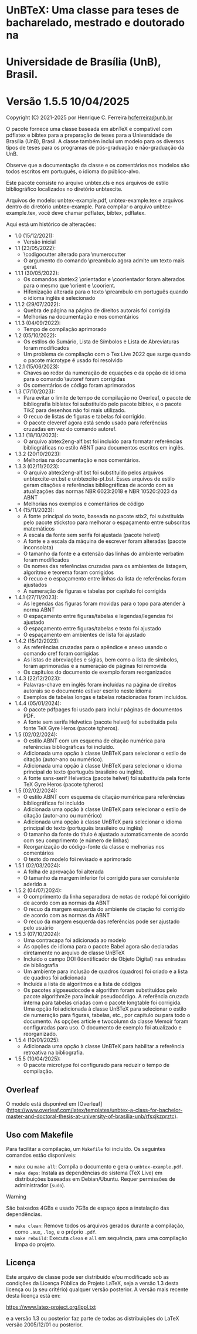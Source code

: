 # UnBTeX: Uma classe para teses de bacharelado, mestrado e doutorado na
# Universidade de Brasília (UnB), Brasil.
# Versão 1.5.5 10/04/2025

Copyright (C) 2021-2025 por Henrique C. Ferreira <hcferreira@unb.br>

O pacote fornece uma classe baseada em abnTeX e compatível com pdflatex
e bibtex para a preparação de teses para a Universidade de Brasília (UnB), Brasil.
A classe também inclui um modelo para os diversos tipos de teses para os programas de pós-graduação e não-graduação da UnB.

Observe que a documentação da classe e os comentários nos modelos são todos escritos em português, o idioma do público-alvo.

Este pacote consiste no arquivo unbtex.cls e nos arquivos de estilo bibliográfico
localizados no diretório unbtexcite.

Arquivos de modelo: unbtex-example.pdf, unbtex-example.tex e arquivos dentro do diretório
unbtex-example.
Para compilar o arquivo unbtex-example.tex, você deve chamar pdflatex, bibtex,
pdflatex.

Aqui está um histórico de alterações:
- 1.0 (15/12/2021): 
  - Versão inicial
- 1.1 (23/05/2022):
  - \codigocutter alterado para \numerocutter
  - O argumento do comando \preambulo agora admite um texto mais geral.
- 1.1.1 (30/05/2022):
  - Os comandos abntex2 \orientador e \coorientador foram alterados para
o mesmo que \orient e \coorient.
  - Hifenização alterada para o texto \preambulo em português quando o idioma inglês é selecionado
- 1.1.2 (29/07/2022):
  - Quebra de página na página de direitos autorais foi corrigida
  - Melhorias na documentação e nos comentários
- 1.1.3 (04/09/2022):
  - Tempo de compilação aprimorado
- 1.2 (05/10/2022):
  - Os estilos do Sumário, Lista de Símbolos e Lista de Abreviaturas foram
  modificados
  - Um problema de compilação com o Tex Live 2022 que surge quando o pacote microtype
  é usado foi resolvido
- 1.2.1 (15/06/2023):
  - Chaves ao redor da numeração de equações e da opção de idioma para o comando \autoref
  foram corrigidas
  - Os comentários de código foram aprimorados
- 1.3 (17/10/2023):
  - Para evitar o limite de tempo de compilação no Overleaf, o pacote de bibliografia biblatex
  foi substituído pelo pacote bibtex,
  e o pacote TikZ para desenhos não foi mais utilizado.
  - O recuo de listas de figuras e tabelas foi corrigido.
  - O pacote cleveref agora está sendo usado para referências cruzadas em vez
  do comando autoref.
- 1.3.1 (18/10/2023):
  - O arquivo abtex2eng-alf.bst foi incluído para formatar referências bibliográficas
  no estilo ABNT para documentos escritos em inglês.
- 1.3.2 (20/10/2023):
  - Melhorias na documentação e nos comentários.
- 1.3.3 (02/11/2023):
  - O arquivo abtex2eng-alf.bst foi substituído pelos arquivos unbtexcite-en.bst
  e unbtexcite-pt.bst. Esses arquivos de estilo geram citações e
  referências bibliográficas de acordo com as atualizações das normas NBR
  6023:2018 e NBR 10520:2023 da ABNT
  - Melhorias nos exemplos e comentários de código
- 1.4 (15/11/2023):
  - A fonte principal do texto, baseada no pacote stix2, foi substituída pelo pacote stickstoo
  para melhorar o espaçamento entre subscritos matemáticos
  - A escala da fonte sem serifa foi ajustada (pacote helvet)
  - A fonte e a escala da máquina de escrever foram alteradas (pacote inconsolata)
  - O tamanho da fonte e a extensão das linhas do ambiente verbatim foram modificados
  - Os nomes das referências cruzadas para os ambientes de listagem, algoritmo e teorema
  foram corrigidos
  - O recuo e o espaçamento entre linhas da lista de referências foram ajustados
  - A numeração de figuras e tabelas por capítulo foi corrigida
- 1.4.1 (27/11/2023):
  - As legendas das figuras foram movidas para o topo para atender à norma ABNT
  - O espaçamento entre figuras/tabelas e legendas/legendas foi
  ajustado
  - O espaçamento entre figuras/tabelas e texto foi ajustado
  - O espaçamento em ambientes de lista foi ajustado
- 1.4.2 (15/12/2023):
  - As referências cruzadas para o apêndice e anexo usando o comando cref
  foram corrigidas
  - As listas de abreviações e siglas, bem como a lista de
  símbolos, foram aprimoradas e a numeração de páginas foi removida
  - Os capítulos do documento de exemplo foram reorganizados
- 1.4.3 (22/12/2023):
  - Palavras-chave em inglês foram incluídas na página de direitos autorais se
  o documento estiver escrito neste idioma
  - Exemplos de tabelas longas e tabelas rotacionadas foram incluídos.
- 1.4.4 (05/01/2024):
  - O pacote pdfpages foi usado para incluir páginas de documentos PDF.
  - A fonte sem serifa Helvetica (pacote helvet) foi substituída pela fonte TeX Gyre Heros (pacote tgheros).
- 1.5 (02/02/2024):
  - O estilo ABNT com um esquema de citação numérica para referências bibliográficas foi incluído.
  - Adicionada uma opção à classe UnBTeX para selecionar o estilo de citação (autor-ano ou numérico).
  - Adicionada uma opção à classe UnBTeX para selecionar o idioma principal do texto (português brasileiro ou inglês).
  - A fonte sans-serif Helvetica (pacote helvet) foi substituída
  pela fonte TeX Gyre Heros (pacote tgheros)
- 1.5 (02/02/2024):
  - O estilo ABNT com esquema de citação numérica para referências bibliográficas
  foi incluído
  - Adicionada uma opção à classe UnBTeX para selecionar o estilo de citação
  (autor-ano ou numérico)
  - Adicionada uma opção à classe UnBTeX para selecionar o idioma principal
  do texto (português brasileiro ou inglês)
  - O tamanho da fonte do título é ajustado automaticamente de acordo
  com seu comprimento (e número de linhas)
  - Reorganização do código-fonte da classe e melhorias nos
  comentários
  - O texto do modelo foi revisado e aprimorado
- 1.5.1 (02/03/2024):
  - A folha de aprovação foi alterada
  - O tamanho da margem inferior foi corrigido para ser consistente
  aderido a
- 1.5.2 (04/07/2024):
  - O comprimento da linha separadora de notas de rodapé foi corrigido
  de acordo com as normas da ABNT
  - O recuo da margem esquerda do ambiente de citação foi
  corrigido de acordo com as normas da ABNT
  - O recuo da margem esquerda das referências pode ser ajustado
  pelo usuário
- 1.5.3 (07/10/2024):
  - Uma contracapa foi adicionada ao modelo
  - As opções de idioma para o pacote Babel agora são declaradas diretamente
  no arquivo de classe UnBTeX
  - Incluído o campo DOI (Identificador de Objeto Digital) nas entradas de bibliografia
  - Um ambiente para inclusão de quadros (quadros) foi criado
  e a lista de quadros foi adicionada
  - Incluída a lista de algoritmos e a lista de códigos
  - Os pacotes algpseudocode e algorithm foram substituídos pelo pacote algorithm2e para incluir pseudocódigo. A referência cruzada interna para tabelas criadas com o pacote longtable foi corrigida. Uma opção foi adicionada à classe UnBTeX para selecionar o estilo de numeração para figuras, tabelas, etc., por capítulo ou para todo o documento. As opções article e twocolumn da classe Memoir foram configuradas para uso. O documento de exemplo foi atualizado e reorganizado. 
- 1.5.4 (10/01/2025):
  - Adicionada uma opção à classe UnBTeX para habilitar a referência retroativa na bibliografia. 
- 1.5.5 (10/04/2025):
  - O pacote microtype foi configurado para reduzir o tempo de compilação.

## Overleaf

O modelo está disponível em [Overleaf]
(https://www.overleaf.com/latex/templates/unbtex-a-class-for-bachelor-master-and-doctoral-thesis-at-university-of-brasilia-unb/rfsxjkzprztc).

## Uso com Makefile

Para facilitar a compilação, um `Makefile` foi incluído. Os seguintes comandos estão disponíveis:

- `make` ou `make all`: Compila o documento e gera o `unbtex-example.pdf`.
- `make deps`: Instala as dependências do sistema (TeX Live) em distribuições baseadas em Debian/Ubuntu. Requer permissões de administrador (`sudo`). 

> [!WARNING]  
> São baixados 4GBs e usado 7GBs de espaço ápos a instalação das dependências.

- `make clean`: Remove todos os arquivos gerados durante a compilação, como `.aux`, `.log`, e o próprio `.pdf`.
- `make rebuild`: Executa `clean` e `all` em sequência, para uma compilação limpa do projeto.

## Licença

Este arquivo de classe pode ser distribuído e/ou modificado sob as condições
da Licença Pública do Projeto LaTeX, seja a versão 1.3 desta licença
ou (a seu critério) qualquer versão posterior. A versão mais recente desta
licença está em:

https://www.latex-project.org/lppl.txt

e a versão 1.3 ou posterior faz parte de todas as distribuições do LaTeX versão
2005/12/01 ou posterior.
